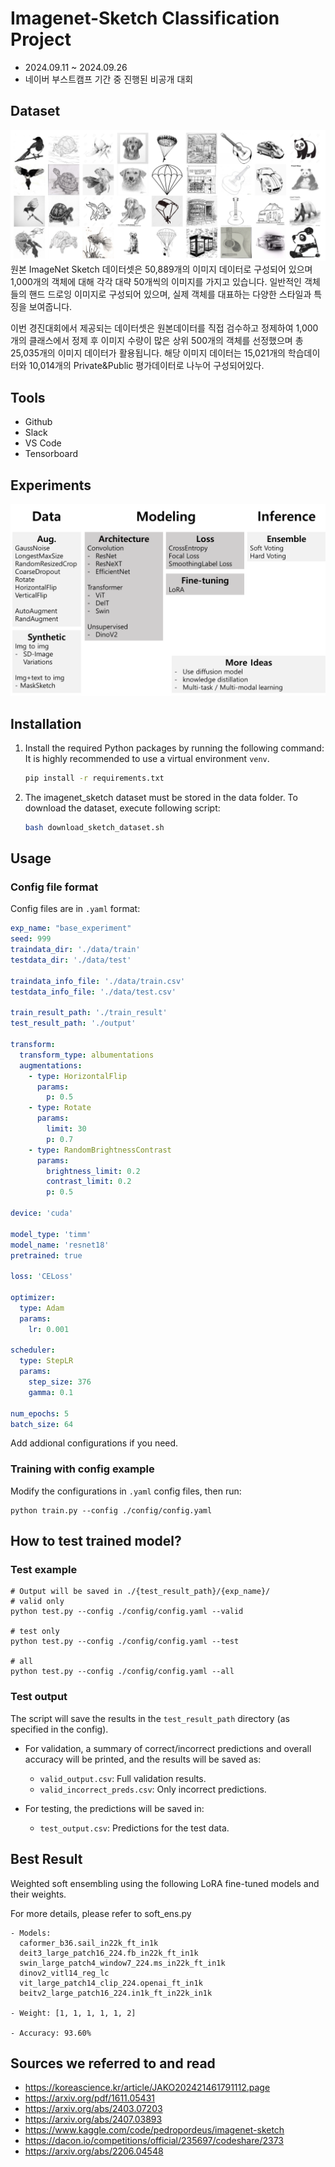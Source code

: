 # Imagenet-Sketch Classification Project
- 2024.09.11 ~ 2024.09.26
- 네이버 부스트캠프 기간 중 진행된 비공개 대회


## Dataset
![initial](./img/imagenet_sketch.jpg)
원본 ImageNet Sketch 데이터셋은 50,889개의 이미지 데이터로 구성되어 있으며 1,000개의 객체에 대해 각각 대략 50개씩의 이미지를 가지고 있습니다. 일반적인 객체들의 핸드 드로잉 이미지로 구성되어 있으며, 실제 객체를 대표하는 다양한 스타일과 특징을 보여줍니다. 

이번 경진대회에서 제공되는 데이터셋은 원본데이터를 직접 검수하고 정제하여 1,000개의 클래스에서 정제 후 이미지 수량이 많은 상위 500개의 객체를 선정했으며 총 25,035개의 이미지 데이터가 활용됩니다. 해당 이미지 데이터는 15,021개의 학습데이터와 10,014개의 Private&Public 평가데이터로 나누어 구성되어있다.

## Tools
- Github
- Slack
- VS Code
- Tensorboard

## Experiments
![initial](./img/experiments.png)


## Installation
1. Install the required Python packages by running the following command:
  <br/>It is highly recommended to use a virtual environment `venv`.
   ```bash
   pip install -r requirements.txt
   ```
2. The imagenet_sketch dataset must be stored in the data folder. To download the dataset, execute following script:
    ```bash
    bash download_sketch_dataset.sh
    ```
## Usage
### Config file format
Config files are in `.yaml` format:
```yaml
exp_name: "base_experiment"
seed: 999
traindata_dir: './data/train'
testdata_dir: './data/test'

traindata_info_file: './data/train.csv'
testdata_info_file: './data/test.csv'

train_result_path: './train_result'
test_result_path: './output'

transform:
  transform_type: albumentations
  augmentations:
    - type: HorizontalFlip
      params:
        p: 0.5
    - type: Rotate
      params:
        limit: 30
        p: 0.7
    - type: RandomBrightnessContrast
      params:
        brightness_limit: 0.2
        contrast_limit: 0.2
        p: 0.5

device: 'cuda'

model_type: 'timm'
model_name: 'resnet18'
pretrained: true

loss: 'CELoss'

optimizer:
  type: Adam
  params:
    lr: 0.001

scheduler:
  type: StepLR
  params:
    step_size: 376
    gamma: 0.1

num_epochs: 5
batch_size: 64

```

Add addional configurations if you need.

### Training with config example
Modify the configurations in `.yaml` config files, then run:

  ```
  python train.py --config ./config/config.yaml
  ```




## How to test trained model?
### Test example
  ```
  # Output will be saved in ./{test_result_path}/{exp_name}/
  # valid only
  python test.py --config ./config/config.yaml --valid

  # test only
  python test.py --config ./config/config.yaml --test

  # all
  python test.py --config ./config/config.yaml --all
  ```

### Test output
The script will save the results in the `test_result_path` directory (as specified in the config).

- For validation, a summary of correct/incorrect predictions and overall accuracy will be printed, and the results will be saved as:
  - `valid_output.csv`: Full validation results.
  - `valid_incorrect_preds.csv`: Only incorrect predictions.

- For testing, the predictions will be saved in:
  - `test_output.csv`: Predictions for the test data.




## Best Result
Weighted soft ensembling using the following LoRA fine-tuned models and their weights.

For more details, please refer to soft_ens.py
```
- Models:
  caformer_b36.sail_in22k_ft_in1k
  deit3_large_patch16_224.fb_in22k_ft_in1k
  swin_large_patch4_window7_224.ms_in22k_ft_in1k
  dinov2_vitl14_reg_lc
  vit_large_patch14_clip_224.openai_ft_in1k
  beitv2_large_patch16_224.in1k_ft_in22k_in1k

- Weight: [1, 1, 1, 1, 1, 2]

- Accuracy: 93.60%
```

## Sources we referred to and read
- https://koreascience.kr/article/JAKO202421461791112.page
- https://arxiv.org/pdf/1611.05431
- https://arxiv.org/abs/2403.07203
- https://arxiv.org/abs/2407.03893
- https://www.kaggle.com/code/pedropordeus/imagenet-sketch
- https://dacon.io/competitions/official/235697/codeshare/2373
- https://arxiv.org/abs/2206.04548
